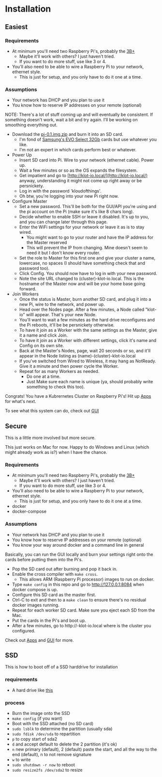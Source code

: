 # Installation

## Easiest

### Requirements

- At minimum you'll need two Raspberry Pi's, probably the [3B+](https://www.raspberrypi.org/products/raspberry-pi-3-model-b-plus/)
  - Maybe it'll work with others?  I just haven't tried.
  - If you want to do more stuff, use like 3 or 4.
- You'll also need to be able to wire a Raspberry Pi to your network, ethernet style.
  - This is just for setup, and you only have to do it one at a time.

### Assumptions

- Your network has DHCP and you plan to use it
- You know how to reserve IP addresses on your remote (optional)

NOTE:  There's a lot of stuff coming up and will eventually be consistent. If something doesn't work, wait a bit and try again. I'll be working on smoothing everything out.

- Download the [pi-0.1.img.zip](https://klot-io.sfo2.cdn.digitaloceanspaces.com/pi-0.1.img.zip) and burn it into an SD card. 
  - I'm fond of [Samsung's EVO Select 32Gb](https://www.samsung.com/us/computing/memory-storage/memory-cards/microsdhc-evo-select-memory-card-w--adapter-32gb--2017-model--mb-me32ga-am/) cards but use whatever you like.
  - I'm not an expert in which cards perform best or whatever.
- Power Up
  - Insert SD card into Pi.  Wire to your network (ethernet cable). Power up.
  - Wait a few minutes or so as the OS expands the filesystem. 
  - Get impatient and go to [http://klot-io.local/](http://klot-io.local/) anyway, understanding it might not come up right away or be persnickety.
  - Log in with the password 'kloudofthings'.
  - Oh btw, you're logging into your new Pi right now.
- Configure Master
  - Set a new password. This'll be both for the GUI/API you're using and the pi account on the Pi (make sure it's like 8 chars long).
  - Decide whether to enable SSH or leave it disabled.  It's up to you, and you can change later through this page.
  - Enter the WiFi settings for your network or leave it as is to stay wired.
    - You might want to go to your router and have the IP address for the Master reserved
    - This will prevent the IP from changing. Mine doesn't seem to need it but I don't know every router.
  - Set the role to Master for this first one and give your cluster a name, lowercase, no spaces (I should have something check that and password too). 
  - Click Config.  You should now have to log in with your new password.
  - Note the site URL changed to (cluster)-klot-io.local. This is the hostname of the Master now and will be your home base going forward.
- Join Workers
  - Once the status is Master, burn another SD card, and plug it into a new Pi, wire to the network, and power up.
  - Head over the Nodes page. After a few minutes, a Node called "klot-io" willl appear.  That's your new Node.
  - You'll want to wait a few minutes as the hard drive reconfigures and the Pi reboots, it'll be be persnickety otherwise.
  - To have it join as a Worker with the same settings as the Master, give it a name and click Join. 
  - To have it join as a Worker with different settings, click it's name and Config on its own site.
  - Back at the Master's Nodes, page, wait 20 seconds or so, and it'll appear in the Node listing as (name)-(cluster)-klot-io.local
  - If you've switched from Wired to Wireless, it may hang as NotReady.  Give it a minute and then power cycle the Worker.
  - Repeat for as many Workers as needed.
    - Do one at a time.
    - Just Make sure each name is unique (ya, should probably write something to check this too).

Congrats!  You have a Kubrernetes Cluster on Raspberry Pi's! Hit up [Apps](Apps.md) for what's next.

To see what this system can do, check out [GUI](GUI.md)

## Secure

This is a little more involved but more secure. 

This just works on Mac for now.  Happy to do Windows and Linux (which might already work as is?) when I have the chance.

### Requirements

- At minimum you'll need two Raspberry Pi's, probably the [3B+](https://www.raspberrypi.org/products/raspberry-pi-3-model-b-plus/)
  - Maybe it'll work with others?  I just haven't tried.
  - If you want to do more stuff, use like 3 or 4.
- You'll also need to be able to wire a Raspberry Pi to your network, ethernet style.
  - This is just for setup, and you only have to do it one at a time.
- docker
- docker-compose

### Assumptions

- Your network has DHCP and you plan to use it
- You know how to reserve IP addresses on your remote (optional)
- You know your way around docker and a command line in general

Basically, you can run the GUI locally and burn your settings right onto the cards before putting them into the Pi's.

- Pop the SD card out after burning and pop it back in.
- Enable the cross compiler with `make cross`.
  - This allows ARM (Raspberry Pi processor) images to run on docker. 
- Type `make config` in this repo and go to http://127.0.0.1:8084 when docker compose is up.
- Configure this SD card as the master first.
- Ctrl-C to exit and then to a `make clean` to ensure there's no residual docker images running.
- Repeat for each worker SD card. Make sure you eject each SD from the Mac. 
- Put the cards in the Pi's and boot up.  
- After a few minutes, go to http://<cluster>-klot-io.local where <cluster> is the cluster you configured.

Check out [Apps](Apps.md) and [GUI](GUI.md) for more.

## SSD

This is how to boot off of a SSD harddrive for installation

### requirements

- A hard drive like [this](https://www.amazon.com/gp/product/B073H552FK/ref=ppx_yo_dt_b_search_asin_title?ie=UTF8&psc=1)

### process

- Burn the image onto the SSD
- `make config` (if you want)
- Boot with the SSD attached (no SD card)
- `sudo lsblk` to determine the partition (usually sda)
- `sudo fdisk /dev/sda` to repartition
- `p` to copy start of sda2
- `d` and accept default to delete the 2 partition (it's ok)
- `n` new primary (default), 2 (default) paste the start, and all the way to the end (default), n to not remove signature
- `w` to write 
- `sudo shutdown -r now` to reboot
- `sudo resize2fs /dev/sda2` to resize